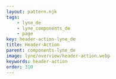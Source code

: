 ```yaml
---
layout: pattern.njk
tags: 
    - lyne_de
    - lyne_components_de
    - page
key: header-action-lyne_de
title: Header-Action
parent: components-lyne_de
image: lyne/overview/header-action.webp
keywords: header-action
order: 310
---
```

